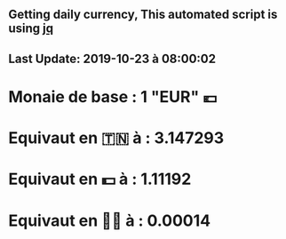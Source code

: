 ## Getting daily currency, This automated script is using [jq](https://stedolan.github.io/jq/)
## Last Update:  2019-10-23 à 08:00:02
 # Monaie de base : 1 "EUR" 💶 
 # Equivaut en 🇹🇳 à :  3.147293 
 # Equivaut en 💵 à : 1.11192
 # Equivaut en 🐱‍💻 à :  0.00014
